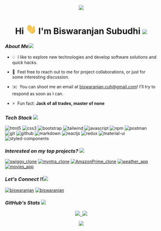<h1 align="center"><img width="450" src="https://cdn.dribbble.com/users/1162077/screenshots/3848914/programmer.gif">
</h1>
<h1 align="center">Hi <img src="https://raw.githubusercontent.com/ABSphreak/ABSphreak/master/gifs/Hi.gif" width="35"> I'm Biswaranjan Subudhi <img src="https://camo.githubusercontent.com/d3359cb00ab0b5ed8f2e1fe3fceb4fbaf3b614340f8c0db99c17b9f50b351770/68747470733a2f2f656d6f6a69732e736c61636b6d6f6a69732e636f6d2f656d6f6a69732f696d616765732f313533313834393433302f343234362f626c6f622d73756e676c61737365732e6769663f31353331383439343330" width="35"></h1>

<h3><i>About Me<img src="https://media0.giphy.com/media/Yqiw4XZ1LhMRRCL2ZO/giphy.gif?cid=ecf05e47h340606frgxceo0ffd3xjohtz4vlgsca6hturv4k&rid=giphy.gif&ct=g" width="50"/></i></h3>

- 💡 &nbsp;I like to explore new technologies and develop software solutions and quick hacks.<br/>

- 💬 &nbsp;Feel free to reach out to me for project collaborations, or just for some interesting discussion.<br/>

- ✉️ &nbsp;You can shoot me an email at biswaranjan.cuh@gmail.com! I'll try to respond as soon as I can.<br/>

- ⚡ &nbsp;Fun fact: **Jack of all trades, master of none**

<h3><i>Tech Stack <img src="https://camo.githubusercontent.com/beb64ff21c883e318e4f5db5231c2ba4175705bea1c9249e82a41ab375db4f75/68747470733a2f2f6d65646961322e67697068792e636f6d2f6d656469612f51737347456d706b79454f684243623765312f67697068792e6769663f6369643d656366303565343761306e336769316266716e74716d6f62386739616964316f796a327772336473336d67373030626c267269643d67697068792e676966" width="35"/></i></h3>

<p>
<img src="https://img.shields.io/badge/HTML5-E34F26?style=for-the-badge&logo=html5&logoColor=white" alt="html5"/>
<img src="https://img.shields.io/badge/CSS3-1572B6?style=for-the-badge&logo=css3&logoColor=white" alt="css3"/>
<img src="https://img.shields.io/badge/Bootstrap-563D7C?style=for-the-badge&logo=bootstrap&logoColor=white" alt="bootstrap"/>
<img src="https://img.shields.io/badge/Tailwind_CSS-38B2AC?style=for-the-badge&logo=tailwind-css&logoColor=white" alt="tailwind"/>
<img src="https://img.shields.io/badge/JavaScript-323330?style=for-the-badge&logo=javascript&logoColor=F7DF1E" alt="javascript"/>
<img src="https://img.shields.io/badge/npm-CB3837?style=for-the-badge&logo=npm&logoColor=white" alt="npm"/>
<img src="https://img.shields.io/badge/Postman-FF6C37?style=for-the-badge&logo=Postman&logoColor=white" alt="postman"/>
<img src="https://img.shields.io/badge/Git-f44d27?style=for-the-badge&logo=git&logoColor=white" alt="git"/>
<img src="https://img.shields.io/badge/GitHub-100000?style=for-the-badge&logo=github&logoColor=white" alt="github"/>
<img src="https://img.shields.io/badge/Markdown-100000?style=for-the-badge&logo=markdown&logoColor=white" alt="markdown"/>
<img src="https://img.shields.io/badge/React-20232A?style=for-the-badge&logo=react&logoColor=61DAFB" alt="reactjs" />
<img src="https://img.shields.io/badge/Redux-593D88?style=for-the-badge&logo=redux&logoColor=white" alt="redux" />
<img src="https://img.shields.io/badge/Material%20UI-007FFF?style=for-the-badge&logo=mui&logoColor=white" alt="material-ui"/>
<img src="https://img.shields.io/badge/styled--components-DB7093?style=for-the-badge&logo=styled-components&logoColor=white" alt="styled-components"/>
</p>


<h3><i>Interested on my top projects? <img src="https://media2.giphy.com/media/dqOQq1ToYzf8fWODSb/giphy.gif" width="50" /></i></h3>
<p align="left">
  <a href="https://github.com/icyflame21/Swiggy_Clone" target="blank"><img src="https://img.shields.io/static/v1?style=for-the-badge&message=Swiggy&color=FC8019&logo=swiggy&logoColor=FFFFFF&label=" alt="swiggy_clone" /></a> 
  <a href="https://github.com/icyflame21/Myntra-Clone" target="blank"><img src="https://img.shields.io/static/v1?style=for-the-badge&message=Myntra&color=E20074&logo=shopify&logoColor=FFFFFF&label=" alt="myntra_clone" /></a>   
  <a href="https://github.com/icyflame21/Amazon-Prime-Clone" target="blank"><img src="https://img.shields.io/static/v1?style=for-the-badge&message=Amazon Prime Video&color=00A8E1&logo=amazonprime&logoColor=FFFFFF&label=" alt="AmazonPrime_clone" /></a>   
<a href="https://github.com/icyflame21/SimplyWeather-App" target="blank"><img src="https://img.shields.io/static/v1?style=for-the-badge&message=Weather App&color=F3702A&logo=sonarcloud&logoColor=FFFFFF&label=" alt="weather_app" /></a>   
<a href="https://github.com/icyflame21/MovieApp" target="blank"><img src="https://img.shields.io/static/v1?style=for-the-badge&message=Movies App&color=004680&logo=The Movie Database&logoColor=FFFFFF&label=" alt="movies_app" /></a>   
</p>



<h3><i>Let's Connect !!<img src="https://raw.githubusercontent.com/ShahriarShafin/ShahriarShafin/main/Assets/handshake.gif" width="100" /></i></h3>
<p align="left">
<a href="https://www.linkedin.com/in/biswaranjan-subudhi-508158179/" target="blank"><img align="center" src="https://img.shields.io/badge/LinkedIn-0077B5?style=for-the-badge&logo=linkedin&logoColor=white" alt="biswaranjan" /></a>
  <a title="biswaranjan.cuh@gmail.com" href="mailto:biswaranjan.cuh@gmail.com" target="blank"><img align="center" src="https://img.shields.io/badge/Gmail-D14836?style=for-the-badge&logo=gmail&logoColor=white" alt="biswaranjan" /></a> 
</p>
<h3><i>GitHub's Stats <img src="https://camo.githubusercontent.com/f11b92476ee793cfe97f20e0564ab552bd9bd670179d7b6772c59bb4d3218ca6/68747470733a2f2f692e70696e696d672e636f6d2f6f726967696e616c732f36352f63342f66342f36356334663435323537316265313236316539633632336637646134383861632e676966" width="35"/></i></h3>
<p align="center">
<a href="https://github.com/icyflame21">
  <img height="160em" src="https://github-readme-stats-eight-theta.vercel.app/api?username=icyflame21&show_icons=true&theme=algolia&include_all_commits=false&count_private=true&locale=en"/>&nbsp;  <img height="160em" src="https://github-readme-stats-eight-theta.vercel.app/api/top-langs/?username=icyflame21&layout=compact&langs_count=8&theme=algolia"/>
</a></p>
<p align="center">
<a href="https://github.com/icyflame21/github-readme-streak-stats">
    <img src="https://github-readme-streak-stats.herokuapp.com?user=icyflame21&hide_border=true&date_format=M%20j%5B%2C%20Y%5D&fire=DD2727&background=2B3142&currStreakLabel=D5DDDB&ring=4ADD33&border=DDD95D6F&stroke=DDD5A3&currStreakNum=5361DD&sideNums=4ED4DD&sideLabels=DD71CF&dates=D5DDDB"/>
</a>
</p>










